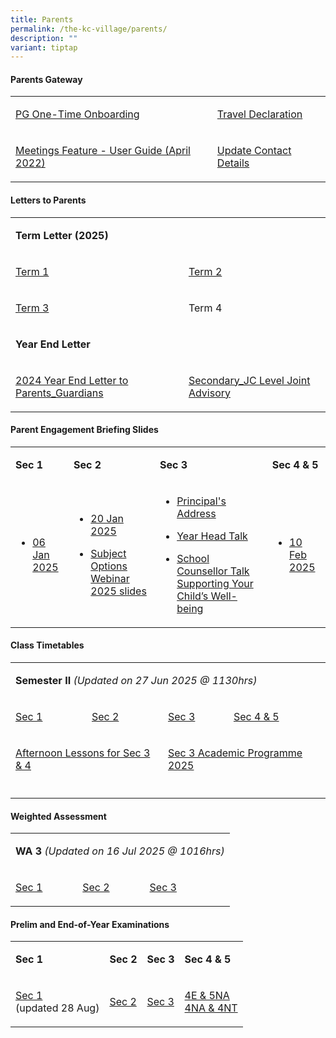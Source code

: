 ```yaml
---
title: Parents
permalink: /the-kc-village/parents/
description: ""
variant: tiptap
---
```

<h4>Parents Gateway</h4>
<table style="minWidth: 50px">
<colgroup>
<col>
<col>
</colgroup>
<tbody>
<tr>
<td rowspan="1" colspan="1">
<p><a href="/files/PG%20One-Time%20Onboarding.pdf" rel="noopener noreferrer nofollow" target="_blank">PG One-Time Onboarding</a>
</p>
</td>
<td rowspan="1" colspan="1">
<p><a href="/files/KC Village/Parents/kc_travel_declaration_website.pdf" rel="noopener noreferrer nofollow" target="_blank">Travel Declaration</a>
</p>
</td>
</tr>
<tr>
<td rowspan="1" colspan="1">
<p><a href="/files/Meetings%20Feature%20-%20User%20Guide%20April%202022.pdf" rel="noopener noreferrer nofollow" target="_blank">Meetings Feature - User Guide (April 2022)</a>
</p>
</td>
<td rowspan="1" colspan="1">
<p><a href="/files/Update%20Contact%20Details.pdf" rel="noopener noreferrer nofollow" target="_blank">Update Contact Details</a>
</p>
</td>
</tr>
</tbody>
</table>
<h4>Letters to Parents</h4>
<table style="minWidth: 50px">
<colgroup>
<col>
<col>
</colgroup>
<tbody>
<tr>
<td rowspan="1" colspan="2">
<p><strong>Term Letter (2025)</strong>
</p>
</td>
</tr>
<tr>
<td rowspan="1" colspan="1">
<p><a href="/files/KC Village/Parents/Letters To Parents/KC_Term_1_Letter_to_Parents_Guardians_2025.pdf" rel="noopener noreferrer nofollow" target="_blank">Term 1</a>
</p>
</td>
<td rowspan="1" colspan="1">
<p><a href="/files/KC Village/Parents/Letters To Parents/2025_T2_Letter_to_Parents_Guardians.pdf" rel="noopener noreferrer nofollow" target="_blank">Term 2</a>
</p>
</td>
</tr>
<tr>
<td rowspan="1" colspan="1">
<p><a href="/files/KC Village/Parents/Letters To Parents/2025_T3_Letter_to_Parents__18_Jun_.pdf" rel="noopener noreferrer nofollow" target="_blank">Term 3</a>
</p>
</td>
<td rowspan="1" colspan="1">
<p>Term 4</p>
</td>
</tr>
<tr>
<td rowspan="1" colspan="2">
<p><strong>Year End Letter</strong>
</p>
</td>
</tr>
<tr>
<td rowspan="1" colspan="1">
<p><a href="/files/KC Village/Parents/Letters To Parents/2024_Year_End_Letter_to_Parents_Guardians.pdf" rel="noopener noreferrer nofollow" target="_blank">2024 Year End Letter to Parents_Guardians</a>
</p>
</td>
<td rowspan="1" colspan="1">
<p><a href="/files/KC Village/Parents/Letters To Parents/Attachment_2___Secondary_JC_Level_Joint_Advisory__Term_4_.pdf" rel="noopener noreferrer nofollow" target="_blank">Secondary_JC Level Joint Advisory</a>
</p>
</td>
</tr>
</tbody>
</table>
<h4>Parent Engagement Briefing Slides</h4>
<table style="minWidth: 100px">
<colgroup>
<col>
<col>
<col>
<col>
</colgroup>
<tbody>
<tr>
<td rowspan="1" colspan="1">
<p><strong>Sec 1</strong>
</p>
</td>
<td rowspan="1" colspan="1">
<p><strong>Sec 2</strong>
</p>
</td>
<td rowspan="1" colspan="1">
<p><strong>Sec 3</strong>
</p>
</td>
<td rowspan="1" colspan="1">
<p><strong>Sec 4 &amp; 5</strong>
</p>
</td>
</tr>
<tr>
<td rowspan="1" colspan="1">
<ul data-tight="true" class="tight">
<li>
<p><a href="/files/KC Village/Parents/Sec_1_Parent_Engagement_slides_2025.pdf" rel="noopener noreferrer nofollow" target="_blank">06 Jan 2025</a>
</p>
</li>
</ul>
</td>
<td rowspan="1" colspan="1">
<ul data-tight="true" class="tight">
<li>
<p><a href="/files/KC Village/Parents/CHIJ_KC_Subject_Options_Webinar_2025_Slides_for_Parents.pdf" rel="noopener noreferrer nofollow" target="_blank">20 Jan 2025</a>
</p>
</li>
<li>
<p><a href="/files/KC Village/Parents/CHIJ_KC_Subject_Options_Webinar_2025_Slides_for_Parents.pdf" rel="noopener noreferrer nofollow" target="_blank">Subject Options Webinar 2025 slides</a>
</p>
</li>
</ul>
</td>
<td rowspan="1" colspan="1">
<ul data-tight="true" class="tight">
<li>
<p><a href="/files/KC Village/Parents/Principal_s_Address_2025_Sec_3_Parent_Engagement.pdf" rel="noopener nofollow" target="_blank">Principal's Address</a>
</p>
</li>
<li>
<p><a href="/files/KC Village/Parents/2025_Sec_3_Parent_Engagement_YH_Talk.pdf" rel="noopener nofollow" target="_blank">Year Head Talk</a>
</p>
</li>
<li>
<p><a href="/files/KC Village/Parents/School_Counsellor_Talk_Supporting_Your_Child_s_Well_being.pdf" rel="noopener nofollow" target="_blank">School Counsellor Talk Supporting Your Child’s Well-being</a>
</p>
</li>
</ul>
</td>
<td rowspan="1" colspan="1">
<ul data-tight="true" class="tight">
<li>
<p><a href="/files/KC Village/Parents/Grad_cohort_Parent_Engagement_slides_2025.pdf" rel="noopener nofollow" target="_blank">10 Feb 2025</a>
</p>
</li>
</ul>
</td>
</tr>
</tbody>
</table>
<h4>Class Timetables</h4>
<table style="minWidth: 100px">
<colgroup>
<col>
<col>
<col>
<col>
</colgroup>
<tbody>
<tr>
<td rowspan="1" colspan="4">
<p><strong>Semester II </strong><em>(Updated on 27 Jun 2025 @ 1130hrs)</em>
</p>
</td>
</tr>
<tr>
<td rowspan="1" colspan="1">
<p><a href="/files/KC Village/Parents/TimeTables/Sec_1___Sem_2_TT_26_Jun_2025.pdf" rel="noopener noreferrer nofollow" target="_blank">Sec 1</a>
</p>
</td>
<td rowspan="1" colspan="1">
<p><a href="/files/KC Village/Parents/TimeTables/Sec_2___Sem_2_TT_26_Jun_2025.pdf" rel="noopener noreferrer nofollow" target="_blank">Sec 2</a>
</p>
</td>
<td rowspan="1" colspan="1">
<p><a href="/files/KC Village/Parents/TimeTables/Sec_3___Sem_2_TT_26_Jun_2025.pdf" rel="noopener noreferrer nofollow" target="_blank">Sec 3</a>
</p>
</td>
<td rowspan="1" colspan="1">
<p><a href="/files/KC Village/Parents/TimeTables/Sec_4_5___Sem_2_TT_26_Jun_2025.pdf" rel="noopener noreferrer nofollow" target="_blank">Sec 4 &amp; 5</a>
</p>
</td>
</tr>
<tr>
<td rowspan="1" colspan="2">
<p><a href="/files/KC Village/Parents/TimeTables/2025_Semester_2_Afternoon_Lessons.pdf" rel="noopener noreferrer nofollow" target="_blank">Afternoon Lessons for Sec 3 &amp; 4</a>
</p>
</td>
<td rowspan="1" colspan="2">
<p><a href="/files/KC Village/Parents/TimeTables/2025_AP_TT_16_Oct_Class.pdf" rel="noopener nofollow" target="_blank">Sec 3 Academic Programme 2025</a>
</p>
</td>
</tr>
<tr>
<td rowspan="1" colspan="1">
<p></p>
</td>
<td rowspan="1" colspan="1">
<p></p>
</td>
<td rowspan="1" colspan="1">
<p></p>
</td>
<td rowspan="1" colspan="1">
<p></p>
</td>
</tr>
</tbody>
</table>
<h4>Weighted Assessment</h4>
<table style="minWidth: 100px">
<colgroup>
<col>
<col>
<col>
<col>
</colgroup>
<tbody>
<tr>
<td rowspan="1" colspan="4">
<p><strong>WA 3 </strong><em>(Updated on 16 Jul 2025 @ 1016hrs)</em>
</p>
</td>
</tr>
<tr>
<td rowspan="1" colspan="1">
<p><a href="/files/KC Village/Parents/Weighted Assessment/Sec_1_Weighted_Assessment_3_Schedule_2025.pdf" rel="noopener nofollow" target="_blank">Sec 1</a>
</p>
</td>
<td rowspan="1" colspan="1">
<p><a href="/files/KC Village/Parents/Weighted Assessment/Sec_2_Weighted_Assessment_3_Schedule_2025.pdf" rel="noopener nofollow" target="_blank">Sec 2</a>
</p>
</td>
<td rowspan="1" colspan="1">
<p><a href="/files/KC Village/Parents/Weighted Assessment/Sec_3_Weighted_Assessment_3_Schedule_2025.pdf" rel="noopener nofollow" target="_blank">Sec 3</a>
</p>
</td>
<td rowspan="1" colspan="1">
<p></p>
</td>
</tr>
</tbody>
</table>
<h4>Prelim and End-of-Year Examinations</h4>
<table style="minWidth: 100px">
<colgroup>
<col>
<col>
<col>
<col>
</colgroup>
<tbody>
<tr>
<td rowspan="1" colspan="1">
<p><strong>Sec 1</strong>
</p>
</td>
<td rowspan="1" colspan="1">
<p><strong>Sec 2</strong>
</p>
</td>
<td rowspan="1" colspan="1">
<p><strong>Sec 3</strong>
</p>
</td>
<td rowspan="1" colspan="1">
<p><strong>Sec 4 &amp; 5</strong>
</p>
</td>
</tr>
<tr>
<td rowspan="1" colspan="1">
<p><a href="/files/KC Village/Parents/Letters To Parents/2025_Sec_1_EOY_Exam_Letter_to_Parents_and_TT_STUDENT_COPY_FINAL_COMBINED_updated28AUG.pdf" rel="noopener noreferrer nofollow" target="_blank">Sec 1</a>
<br>(updated 28 Aug)</p>
</td>
<td rowspan="1" colspan="1">
<p><a href="/files/KC Village/Parents/Letters To Parents/2025_Sec_2_EOY_Exam_Letter_to_Parents_and_TT_STUDENT_COPY_FINAL_COMBINED.pdf" rel="noopener noreferrer nofollow" target="_blank">Sec 2</a>
</p>
</td>
<td rowspan="1" colspan="1">
<p><a href="/files/KC Village/Parents/Letters To Parents/2025_Sec_3_EOY_Exam_Letter_to_Parents_and_TT_STUDENT_COPY_FINAL_COMBINED.pdf" rel="noopener noreferrer nofollow" target="_blank">Sec 3</a>
</p>
</td>
<td rowspan="1" colspan="1">
<p><a href="/files/KC Village/Parents/Letters To Parents/2025_4E5N_Prelim_Exam_Letter_to_Parents_and_TT.pdf" rel="noopener noreferrer nofollow" target="_blank">4E &amp; 5NA</a>
<br><a href="/files/KC Village/Parents/Letters To Parents/2025_4NA_NT_Prelim_Exam_Letter_to_Parents_and_TT_STUDENT_COPY_FINAL.pdf" rel="noopener nofollow" target="_blank">4NA &amp; 4NT</a>
</p>
</td>
</tr>
</tbody>
</table>
<p></p>